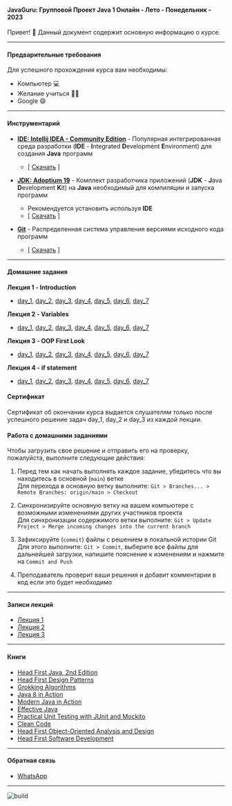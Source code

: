 #### JavaGuru: Групповой Проект Java 1 Онлайн - Лето - Понедельник - 2023

Привет! 👋 Данный документ содержит основную информацию о курсе.

---

#### Предварительные требования

Для успешного прохождения курса вам необходимы:
* Компьютер 💻
* Желание учиться 👨‍🏫
* Google 😄

---

#### Инструментарий

* **[IDE: Intellij IDEA - Community Edition](https://www.jetbrains.com/idea/)** - Популярная интегрированная среда разработки (**IDE** - **I**ntegrated **D**evelopment **E**nvironment) для создания **Java** программ 
  * [ [Скачать](https://www.jetbrains.com/idea/download/) ]


* **[JDK: Adoptium 19](https://adoptium.net/)** - Комплект разработчика приложений (**JDK** - **J**ava **D**evelopment **K**it) на **Java** необходимый для компиляции и запуска программ
  * Рекомендуется установить используя **IDE**
  * [ [Скачать](https://adoptium.net/) ]


* **[Git](https://git-scm.com/)** - Распределенная система управления версиями исходного кода программ
    * [ [Скачать](https://git-scm.com/download) ]

---

#### Домашние задания

**Лекция 1 - Introduction**
* [day_1](https://github.com/javagurulv/java_1_monday_may_2023_online/tree/main/src/main/java/lv/javaguru/java1/teacher/lesson_1_introduction/homework/day_1), [day_2](https://github.com/javagurulv/java_1_monday_may_2023_online/tree/main/src/main/java/lv/javaguru/java1/teacher/lesson_1_introduction/homework/day_2), [day_3](https://github.com/javagurulv/java_1_monday_may_2023_online/tree/main/src/main/java/lv/javaguru/java1/teacher/lesson_1_introduction/homework/day_3), [day_4](https://github.com/javagurulv/java_1_monday_may_2023_online/tree/main/src/main/java/lv/javaguru/java1/teacher/lesson_1_introduction/homework/day_4), [day_5](https://github.com/javagurulv/java_1_monday_may_2023_online/tree/main/src/main/java/lv/javaguru/java1/teacher/lesson_1_introduction/homework/day_5), [day_6](https://github.com/javagurulv/java_1_monday_may_2023_online/tree/main/src/main/java/lv/javaguru/java1/teacher/lesson_1_introduction/homework/day_6), [day_7](https://github.com/javagurulv/java_1_monday_may_2023_online/tree/main/src/main/java/lv/javaguru/java1/teacher/lesson_1_introduction/homework/day_7)

**Лекция 2 - Variables**
* [day_1](https://github.com/javagurulv/java_1_monday_may_2023_online/tree/main/src/main/java/lv/javaguru/java1/teacher/lesson_2_variables/homework/day_1), [day_2](https://github.com/javagurulv/java_1_monday_may_2023_online/tree/main/src/main/java/lv/javaguru/java1/teacher/lesson_2_variables/homework/day_2), [day_3](https://github.com/javagurulv/java_1_monday_may_2023_online/tree/main/src/main/java/lv/javaguru/java1/teacher/lesson_2_variables/homework/day_3), [day_4](https://github.com/javagurulv/java_1_monday_may_2023_online/tree/main/src/main/java/lv/javaguru/java1/teacher/lesson_2_variables/homework/day_4), [day_5](https://github.com/javagurulv/java_1_monday_may_2023_online/tree/main/src/main/java/lv/javaguru/java1/teacher/lesson_2_variables/homework/day_5), [day_6](https://github.com/javagurulv/java_1_monday_may_2023_online/tree/main/src/main/java/lv/javaguru/java1/teacher/lesson_2_variables/homework/day_6), [day_7](https://github.com/javagurulv/java_1_monday_may_2023_online/tree/main/src/main/java/lv/javaguru/java1/teacher/lesson_2_variables/homework/day_7)

**Лекция 3 - OOP First Look**
* [day_1](src/main/java/lv/javaguru/java1/teacher/lesson_4_if_statement/homework/day_1), [day_2](https://github.com/javagurulv/java_1_monday_may_2023_online/tree/main/src/main/java/lv/javaguru/java1/teacher/lesson_3_oop_first_look/homework/day_2), [day_3](https://github.com/javagurulv/java_1_monday_may_2023_online/tree/main/src/main/java/lv/javaguru/java1/teacher/lesson_3_oop_first_look/homework/day_3), [day_4](https://github.com/javagurulv/java_1_monday_may_2023_online/tree/main/src/main/java/lv/javaguru/java1/teacher/lesson_3_oop_first_look/homework/day_4), [day_5](https://github.com/javagurulv/java_1_monday_may_2023_online/tree/main/src/main/java/lv/javaguru/java1/teacher/lesson_3_oop_first_look/homework/day_5), [day_6](https://github.com/javagurulv/java_1_monday_may_2023_online/tree/main/src/main/java/lv/javaguru/java1/teacher/lesson_3_oop_first_look/homework/day_6), [day_7](https://github.com/javagurulv/java_1_monday_may_2023_online/tree/main/src/main/java/lv/javaguru/java1/teacher/lesson_3_oop_first_look/homework/day_7)

**Лекция 4 - if statement**
* [day_1](https://github.com/javagurulv/java_1_monday_may_2023_online/tree/main/src/main/java/lv/javaguru/java1/teacher/lesson_4_if_statement/homework/day_1), [day_2](https://github.com/javagurulv/java_1_monday_may_2023_online/tree/main/src/main/java/lv/javaguru/java1/teacher/lesson_4_if_statement/homework/day_2), [day_3](https://github.com/javagurulv/java_1_monday_may_2023_online/tree/main/src/main/java/lv/javaguru/java1/teacher/lesson_4_if_statement/homework/day_3), [day_4](https://github.com/javagurulv/java_1_monday_may_2023_online/tree/main/src/main/java/lv/javaguru/java1/teacher/lesson_4_if_statement/homework/day_4), [day_5](https://github.com/javagurulv/java_1_monday_may_2023_online/tree/main/src/main/java/lv/javaguru/java1/teacher/lesson_4_if_statement/homework/day_5), [day_6](https://github.com/javagurulv/java_1_monday_may_2023_online/tree/main/src/main/java/lv/javaguru/java1/teacher/lesson_4_if_statement/homework/day_6), [day_7](https://github.com/javagurulv/java_1_monday_may_2023_online/tree/main/src/main/java/lv/javaguru/java1/teacher/lesson_4_if_statement/homework/day_7)


#### Сертификат

Сертификат об окончании курса выдается слушателям только после успешного решение задач day_1, day_2 и day_3 из каждой лекции.


#### Работа с домашними заданиями

Чтобы загрузить свое решение и отправить его на проверку, пожалуйста, выполните следующие действия:
1. Перед тем как начать выполнять каждое задание, убедитесь что вы находитесь в основной (`main`) ветке\
   Для перехода в основную ветку выполните: `Git > Branches... > Remote Branches: origin/main > Checkout`

2. Синхронизируйте основную ветку на вашем компьютере с возможными изменениями других участников проекта\
   Для синхронизации содержимого ветки выполните: `Git > Update Project > Merge incoming changes into the current branch`

3. Зафиксируйте (`commit`) файлы с решением в локальной истории Git\
   Для этого выполните: `Git > Commit`, выберите все файлы для дальнейшей загрузки, напишите пояснение к изменениям и нажмите на `Commit and Push`

4. Преподаватель проверит ваши решения и добавит комментарии в код если это будет необходимо

---

#### Записи лекций

* [Лекция 1](https://www.youtube.com/watch?v=E7chrow6b9s)
* [Лекция 2](https://www.youtube.com/watch?v=EF4aFwWm1GM)
* [Лекция 3](https://www.youtube.com/watch?v=AEHLhbQE_lY)

---

#### Книги

* [Head First Java, 2nd Edition](https://isbnsearch.org/isbn/9780596009205)
* [Head First Design Patterns](https://isbnsearch.org/isbn/9780596007126)
* [Grokking Algorithms](https://isbnsearch.org/isbn/9781617292231)
* [Java 8 in Action](https://isbnsearch.org/isbn/9781617291999)
* [Modern Java in Action](https://isbnsearch.org/isbn/9781617293566)
* [Effective Java](https://isbnsearch.org/isbn/9780134685991)
* [Practical Unit Testing with JUnit and Mockito](https://isbnsearch.org/isbn/9788393489398)
* [Clean Code](https://isbnsearch.org/isbn/9780132350884)
* [Head First Object-Oriented Analysis and Design](https://isbnsearch.org/isbn/9780596008673)
* [Head First Software Development](https://isbnsearch.org/isbn/9780596527358)

---

#### Обратная связь

* [WhatsApp](https://chat.whatsapp.com/LxtYJN2ZXmpIjfdvBIWAN7)

---

![build](https://github.com/javagurulv/java_1_monday_may_2023_online/actions/workflows/build.yaml/badge.svg)
